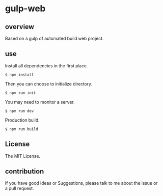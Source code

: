 # gulp-web 


## overview

Based on a gulp of automated build web project.


## use

Install all dependencies in the first place.

```
$ npm install
```

Then you can choose to initialize directory.

```
$ npm run init
```

You may need to monitor a server.

```
$ npm run dev
```

Production build.

```
$ npm run build
```


## License

The MIT License.


## contribution

If you have good ideas or Suggestions, please talk to me about the issue or a pull request.
